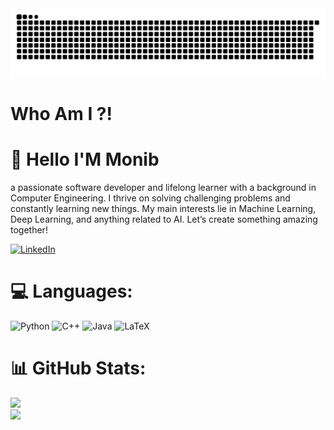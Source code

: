 <img src="https://raw.githubusercontent.com/imrrobat/imrrobat/d1b244e170d2b75fdda3efd499eaaf163f7a617c/images/github-contribution-grid-snake.svg" alt="just for fun :D">

# Who Am I ?!

# 👋 Hello I'M **Monib**  
a passionate software developer and lifelong learner with a background in Computer Engineering. I thrive on solving challenging problems and constantly learning new things. My main interests lie in Machine Learning, Deep Learning, and anything related to AI. Let’s create something amazing together!

[![LinkedIn](https://img.shields.io/badge/LinkedIn-%230077B5.svg?logo=linkedin&logoColor=white)](https://linkedin.com/in/monib-veysi) 

# 💻 Languages:
![Python](https://img.shields.io/badge/python-3670A0?style=flat&logo=python&logoColor=ffdd54)
![C++](https://img.shields.io/badge/c++-%2300599C.svg?style=flat&logo=c%2B%2B&logoColor=white)
![Java](https://img.shields.io/badge/java-%23ED8B00.svg?style=flat&logo=openjdk&logoColor=white)
![LaTeX](https://img.shields.io/badge/latex-%23008080.svg?style=flat&logo=latex&logoColor=white)

# 📊 GitHub Stats:
![](https://github-readme-stats.vercel.app/api?username=DevMonib&theme=dracula&hide_border=false&include_all_commits=true&count_private=true)<br/>
![](https://github-readme-stats.vercel.app/api/top-langs/?username=DevMonib&theme=dracula&hide_border=false&include_all_commits=true&count_private=true&layout=compact)
